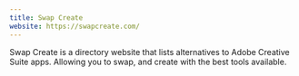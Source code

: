 ```yaml
---
title: Swap Create
website: https://swapcreate.com/
---
```

Swap Create is a directory website that lists alternatives to Adobe Creative Suite apps. Allowing you to swap, and create with the best tools available.